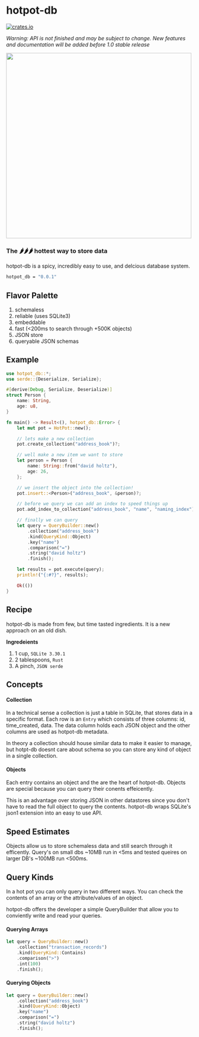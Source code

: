 # hotpot-db

[![crates.io](https://meritbadge.herokuapp.com/hotpot-db)](https://crates.io/crates/hotpot-db)

_Warning: API is not finished and may be subject to change. New features and documentation will be added before 1.0 stable release_

<img width="500px" src="https://66.media.tumblr.com/dc1e0c3d4372dd7a763cb3abba5c07b4/tumblr_ogk0t7i51o1vj3zbeo1_500.gifv"/>

### The 🌶🌶🌶 hottest way to store data

hotpot-db is a spicy, incredibly easy to use, and delcious database system.

```bash
hotpot_db = "0.0.1"
```

## Flavor Palette

1. schemaless
2. reliable (uses SQLite3)
3. embeddable
4. fast (<200ms to search through +500K objects)
5. JSON store
6. queryable JSON schemas 


## Example
```rust
use hotpot_db::*;
use serde::{Deserialize, Serialize};

#[derive(Debug, Serialize, Deserialize)]
struct Person {
    name: String,
    age: u8,
}

fn main() -> Result<(), hotpot_db::Error> {
    let mut pot = HotPot::new();

    // lets make a new collection
    pot.create_collection("address_book")?;

    // well make a new item we want to store
    let person = Person {
        name: String::from("david holtz"),
        age: 26,
    };

    // we insert the object into the collection!
    pot.insert::<Person>("address_book", &person)?;

    // before we query we can add an index to speed things up
    pot.add_index_to_collection("address_book", "name", "naming_index")?;

    // finally we can query
    let query = QueryBuilder::new()
        .collection("address_book")
        .kind(QueryKind::Object)
        .key("name")
        .comparison("=")
        .string("david holtz")
        .finish();

    let results = pot.execute(query);
    println!("{:#?}", results);

    Ok(())
}
```

## Recipe

hotpot-db is made from few, but time tasted ingredients. It is a new approach on an old dish. 

**Ingredeients**
1. 1 cup, `SQLite 3.30.1`
2. 2 tablespoons, `Rust`
3. A pinch, `JSON serde`

## Concepts

#### Collection  
In a technical sense a collection is just a table in SQLite, that stores data in a specific format. Each row is an `Entry` which consists of three columns: id, time_created, data. The data column holds each JSON object and the other columns are used as hotpot-db metadata.  

In theory a collection should house similar data to make it easier to manage, but hotpt-db doesnt care about schema so you can store any kind of object in a single collection.

#### Objects

Each entry contains an object and the are the heart of hotpot-db. Objects are special because you can query their conents effeicently. 

This is an advantage over storing JSON in other datastores since you don't have to read the full object to query the contents. hotpot-db wraps SQLite's json1 extension into an easy to use API. 


## Speed Estimates

Objects allow us to store schemaless data and still search through it efficently. Query's on small dbs ~10MB run in <5ms and tested queires on larger DB's ~100MB run <500ms.

## Query Kinds

In a hot pot you can only query in two different ways. You can check the contents of an array or the attribute/values of an object.

hotpot-db offers the developer a simple QueryBuilder that allow you to conviently write and read your queries. 

#### Querying Arrays
```rust
let query = QueryBuilder::new()
    .collection("transaction_records")
    .kind(QueryKind::Contains)
    .comparison(">")
    .int(100)
    .finish();
```

#### Querying Objects
```rust
let query = QueryBuilder::new()
    .collection("address_book")
    .kind(QueryKind::Object)
    .key("name")
    .comparison("=")
    .string("david holtz")
    .finish();
```
